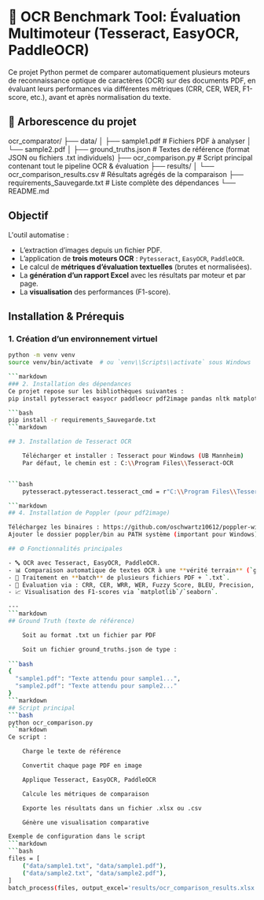 
# 🔎 OCR Benchmark Tool: Évaluation Multimoteur (Tesseract, EasyOCR, PaddleOCR)

Ce projet Python permet de comparer automatiquement plusieurs moteurs de reconnaissance optique de caractères (OCR) sur des documents PDF, en évaluant leurs performances via différentes métriques (CRR, CER, WER, F1-score, etc.), avant et après normalisation du texte.

## 📂 Arborescence du projet

ocr_comparator/
├── data/
│ ├── sample1.pdf # Fichiers PDF à analyser
│ └── sample2.pdf
│
├── ground_truths.json # Textes de référence (format JSON ou fichiers .txt individuels)
├── ocr_comparison.py # Script principal contenant tout le pipeline OCR & évaluation
├── results/
│ └── ocr_comparison_results.csv # Résultats agrégés de la comparaison
├── requirements_Sauvegarde.txt # Liste complète des dépendances
└── README.md

## Objectif

L'outil automatise :

- L’extraction d’images depuis un fichier PDF.
- L’application de **trois moteurs OCR** : `Pytesseract`, `EasyOCR`, `PaddleOCR`.
- Le calcul de **métriques d’évaluation textuelles** (brutes et normalisées).
- La **génération d’un rapport Excel** avec les résultats par moteur et par page.
- La **visualisation** des performances (F1-score).
  

## Installation & Prérequis

### 1. Création d’un environnement virtuel

```bash
python -m venv venv
source venv/bin/activate  # ou `venv\\Scripts\\activate` sous Windows

```markdown
### 2. Installation des dépendances
Ce projet repose sur les bibliothèques suivantes :
pip install pytesseract easyocr paddleocr pdf2image pandas nltk matplotlib seaborn fuzzywuzzy python-Levenshtein openpyxl editdistance numpy opencv-python

```bash
pip install -r requirements_Sauvegarde.txt
```markdown

## 3. Installation de Tesseract OCR

    Télécharger et installer : Tesseract pour Windows (UB Mannheim)
    Par défaut, le chemin est : C:\\Program Files\\Tesseract-OCR


```bash
    pytesseract.pytesseract.tesseract_cmd = r"C:\\Program Files\\Tesseract-OCR\\tesseract.exe"

```markdown
## 4. Installation de Poppler (pour pdf2image)

Téléchargez les binaires : https://github.com/oschwartz10612/poppler-windows/releases/
Ajouter le dossier poppler/bin au PATH système (important pour Windows)

## ⚙️ Fonctionnalités principales

- 🔤 OCR avec Tesseract, EasyOCR, PaddleOCR.
- 📊 Comparaison automatique de textes OCR à une **vérité terrain** (`ground truth`).
- 📁 Traitement en **batch** de plusieurs fichiers PDF + `.txt`.
- 🧪 Évaluation via : CRR, CER, WRR, WER, Fuzzy Score, BLEU, Precision, Recall, F1-score.
- 📈 Visualisation des F1-scores via `matplotlib`/`seaborn`.

---
```markdown
## Ground Truth (texte de référence)

    Soit au format .txt un fichier par PDF

    Soit un fichier ground_truths.json de type :
    
```bash
{
  "sample1.pdf": "Texte attendu pour sample1...",
  "sample2.pdf": "Texte attendu pour sample2..."
}
```markdown
## Script principal
```bash
python ocr_comparison.py
```markdown
Ce script :

    Charge le texte de référence

    Convertit chaque page PDF en image

    Applique Tesseract, EasyOCR, PaddleOCR

    Calcule les métriques de comparaison

    Exporte les résultats dans un fichier .xlsx ou .csv

    Génère une visualisation comparative

Exemple de configuration dans le script
```markdown
```bash
files = [
    ("data/sample1.txt", "data/sample1.pdf"),
    ("data/sample2.txt", "data/sample2.pdf"),
]
batch_process(files, output_excel='results/ocr_comparison_results.xlsx')

